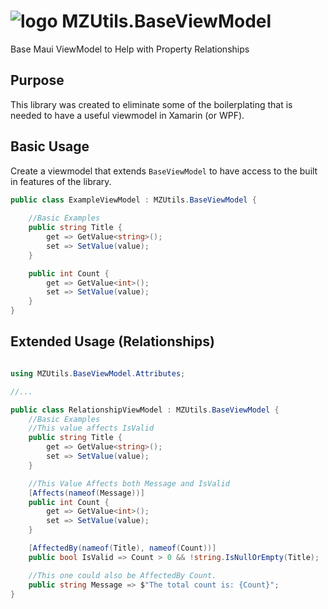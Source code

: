 # ![logo](https://raw.githubusercontent.com/MiltoxBeyond/MZUtils/main/MZUtils.BaseViewModel/lavagear.jpg) MZUtils.BaseViewModel
Base Maui ViewModel to Help with Property Relationships



## Purpose
This library was created to eliminate some of the boilerplating that is needed to have a useful viewmodel in Xamarin (or WPF). 

## Basic Usage

Create a viewmodel that extends `BaseViewModel` to have access to the built in features of the library. 

```csharp
public class ExampleViewModel : MZUtils.BaseViewModel {
	
	//Basic Examples
	public string Title { 
		get => GetValue<string>(); 
		set => SetValue(value); 
	}

	public int Count {
		get => GetValue<int>();
		set => SetValue(value);
	}
}
```

## Extended Usage (Relationships)

```csharp

using MZUtils.BaseViewModel.Attributes;

//...

public class RelationshipViewModel : MZUtils.BaseViewModel {
	//Basic Examples
	//This value affects IsValid
	public string Title { 
		get => GetValue<string>(); 
		set => SetValue(value); 
	}

	//This Value Affects both Message and IsValid
	[Affects(nameof(Message))]
	public int Count {
		get => GetValue<int>();
		set => SetValue(value);
	}

	[AffectedBy(nameof(Title), nameof(Count))]
	public bool IsValid => Count > 0 && !string.IsNullOrEmpty(Title);

	//This one could also be AffectedBy Count.
	public string Message => $"The total count is: {Count}";
}
```
